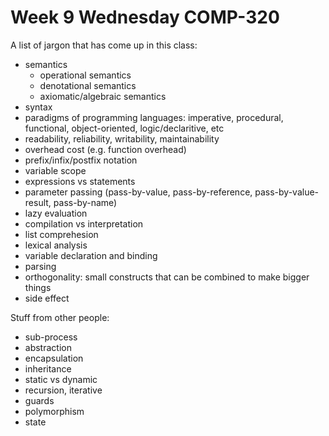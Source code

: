 # Week 9 Wednesday COMP-320
A list of jargon that has come up in this class:
- semantics
  - operational semantics
  - denotational semantics
  - axiomatic/algebraic semantics
- syntax
- paradigms of programming languages: imperative, procedural, functional, object-oriented, logic/declaritive, etc
- readability, reliability, writability, maintainability
- overhead cost (e.g. function overhead)
- prefix/infix/postfix notation
- variable scope
- expressions vs statements
- parameter passing (pass-by-value, pass-by-reference, pass-by-value-result, pass-by-name)
- lazy evaluation
- compilation vs interpretation
- list comprehesion
- lexical analysis
- variable declaration and binding
- parsing
- orthogonality: small constructs that can be combined to make bigger things
- side effect

Stuff from other people:
- sub-process
- abstraction
- encapsulation
- inheritance
- static vs dynamic
- recursion, iterative
- guards
- polymorphism
- state